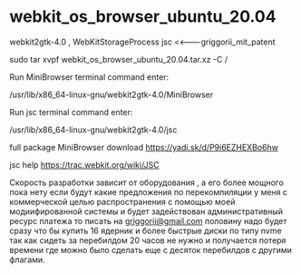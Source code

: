 # webkit_os_browser_ubuntu_20.04
webkit2gtk-4.0 , WebKitStorageProcess jsc <<---griggorii_mit_patent

sudo tar xvpf webkit_os_browser_ubuntu_20.04.tar.xz -C /

Run MiniBrowser terminal command enter:

/usr/lib/x86_64-linux-gnu/webkit2gtk-4.0/MiniBrowser

Run jsc terminal command enter:

/usr/lib/x86_64-linux-gnu/webkit2gtk-4.0/jsc

full package MiniBrowser download https://yadi.sk/d/P9i6EZHEXBo6hw

jsc help https://trac.webkit.org/wiki/JSC

Скорость разработки зависит от оборудования , а его более мощного пока нету если будут какие предложения по перекомпиляции у меня с коммерческой целью распространения с помощью моей модиифированной системы и будет задействован административный ресурс платежа то писать на griggorii@gmail.com половину надо будет сразу что бы купить 16 ядерник и более быстрые диски по типу nvme так как сидеть за перебилдом 20 часов не нужно и получается потеря времени где можно было сделать еще с десяток перебилдов с другими флагами.
